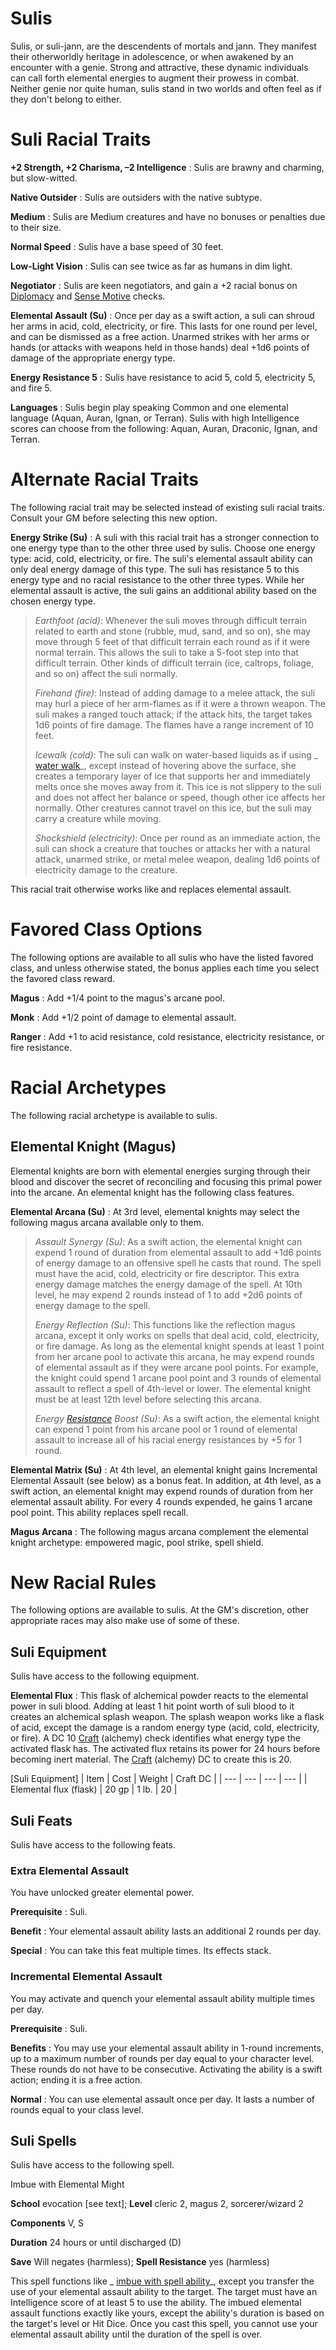 # Sulis

Sulis, or suli-jann, are the descendents of mortals and jann. They manifest their otherworldly heritage in adolescence, or when awakened by an encounter with a genie. Strong and attractive, these dynamic individuals can call forth elemental energies to augment their prowess in combat. Neither genie nor quite human, sulis stand in two worlds and often feel as if they don't belong to either.

# Suli Racial Traits

**+2 Strength, +2 Charisma, –2 Intelligence** : Sulis are brawny and charming, but slow-witted.

**Native Outsider** : Sulis are outsiders with the native subtype.

**Medium** : Sulis are Medium creatures and have no bonuses or penalties due to their size.

**Normal Speed** : Sulis have a base speed of 30 feet.

**Low-Light Vision** : Sulis can see twice as far as humans in dim light.

**Negotiator** : Sulis are keen negotiators, and gain a +2 racial bonus on [Diplomacy](skills/diplomacy.md#_diplomacy) and [Sense Motive](skills/senseMotive.md#_sense-motive) checks.

**Elemental Assault (Su)** : Once per day as a swift action, a suli can shroud her arms in acid, cold, electricity, or fire. This lasts for one round per level, and can be dismissed as a free action. Unarmed strikes with her arms or hands (or attacks with weapons held in those hands) deal +1d6 points of damage of the appropriate energy type.

**Energy Resistance 5** : Sulis have resistance to acid 5, cold 5, electricity 5, and fire 5.

**Languages** : Sulis begin play speaking Common and one elemental language (Aquan, Auran, Ignan, or Terran). Sulis with high Intelligence scores can choose from the following: Aquan, Auran, Draconic, Ignan, and Terran.

# Alternate Racial Traits

The following racial trait may be selected instead of existing suli racial traits. Consult your GM before selecting this new option.

**Energy Strike (Su)** : A suli with this racial trait has a stronger connection to one energy type than to the other three used by sulis. Choose one energy type: acid, cold, electricity, or fire. The suli's elemental assault ability can only deal energy damage of this type. The suli has resistance 5 to this energy type and no racial resistance to the other three types. While her elemental assault is active, the suli gains an additional ability based on the chosen energy type.

> _Earthfoot (acid)_: Whenever the suli moves through difficult terrain related to earth and stone (rubble, mud, sand, and so on), she may move through 5 feet of that difficult terrain each round as if it were normal terrain. This allows the suli to take a 5-foot step into that difficult terrain. Other kinds of difficult terrain (ice, caltrops, foliage, and so on) affect the suli normally.
> 
> _Firehand (fire)_: Instead of adding damage to a melee attack, the suli may hurl a piece of her arm-flames as if it were a thrown weapon. The suli makes a ranged touch attack; if the attack hits, the target takes 1d6 points of fire damage. The flames have a range increment of 10 feet.
> 
> _Icewalk (cold)_: The suli can walk on water-based liquids as if using _ [water walk](spells/waterWalk.md#_water-walk)_, except instead of hovering above the surface, she creates a temporary layer of ice that supports her and immediately melts once she moves away from it. This ice is not slippery to the suli and does not affect her balance or speed, though other ice affects her normally. Other creatures cannot travel on this ice, but the suli may carry a creature while moving.
> 
> _Shockshield (electricity)_: Once per round as an immediate action, the suli can shock a creature that touches or attacks her with a natural attack, unarmed strike, or metal melee weapon, dealing 1d6 points of electricity damage to the creature.

This racial trait otherwise works like and replaces elemental assault.

# Favored Class Options

The following options are available to all sulis who have the listed favored class, and unless otherwise stated, the bonus applies each time you select the favored class reward.

**Magus** : Add +1/4 point to the magus's arcane pool.

**Monk** : Add +1/2 point of damage to elemental assault.

**Ranger** : Add +1 to acid resistance, cold resistance, electricity resistance, or fire resistance.

# Racial Archetypes

The following racial archetype is available to sulis.

## Elemental Knight (Magus)

Elemental knights are born with elemental energies surging through their blood and discover the secret of reconciling and focusing this primal power into the arcane. An elemental knight has the following class features.

**Elemental Arcana (Su)** : At 3rd level, elemental knights may select the following magus arcana available only to them.

> _Assault Synergy (Su)_: As a swift action, the elemental knight can expend 1 round of duration from elemental assault to add +1d6 points of energy damage to an offensive spell he casts that round. The spell must have the acid, cold, electricity or fire descriptor. This extra energy damage matches the energy damage of the spell. At 10th level, he may expend 2 rounds instead of 1 to add +2d6 points of energy damage to the spell.
> 
> _Energy Reflection (Su)_: This functions like the reflection magus arcana, except it only works on spells that deal acid, cold, electricity, or fire damage. As long as the elemental knight spends at least 1 point from her arcane pool to activate this arcana, he may expend rounds of elemental assault as if they were arcane pool points. For example, the knight could spend 1 arcane pool point and 3 rounds of elemental assault to reflect a spell of 4th-level or lower. The elemental knight must be at least 12th level before selecting this arcana.
> 
> _Energy [Resistance](spells/resistance.md#_resistance) Boost (Su)_: As a swift action, the elemental knight can expend 1 point from his arcane pool or 1 round of elemental assault to increase all of his racial energy resistances by +5 for 1 round.

**Elemental Matrix (Su)** : At 4th level, an elemental knight gains Incremental Elemental Assault (see below) as a bonus feat. In addition, at 4th level, as a swift action, an elemental knight may expend rounds of duration from her elemental assault ability. For every 4 rounds expended, he gains 1 arcane pool point. This ability replaces spell recall.

**Magus Arcana** : The following magus arcana complement the elemental knight archetype: empowered magic, pool strike, spell shield.

# New Racial Rules

The following options are available to sulis. At the GM's discretion, other appropriate races may also make use of some of these.

## Suli Equipment

Sulis have access to the following equipment.

**Elemental Flux** : This flask of alchemical powder reacts to the elemental power in suli blood. Adding at least 1 hit point worth of suli blood to it creates an alchemical splash weapon. The splash weapon works like a flask of acid, except the damage is a random energy type (acid, cold, electricity, or fire). A DC 10 [Craft](skills/craft.md#_craft) (alchemy) check identifies what energy type the activated flask has. The activated flux retains its power for 24 hours before becoming inert material. The [Craft](skills/craft.md#_craft) (alchemy) DC to create this is 20.

[Suli Equipment]
| Item | Cost | Weight | Craft DC |
| --- | --- | --- | --- |
| Elemental flux (flask) | 20 gp | 1 lb. | 20 |

## Suli Feats

Sulis have access to the following feats.

### Extra Elemental Assault

You have unlocked greater elemental power.

**Prerequisite** : Suli.

**Benefit** : Your elemental assault ability lasts an additional 2 rounds per day.

**Special** : You can take this feat multiple times. Its effects stack.

### Incremental Elemental Assault

You may activate and quench your elemental assault ability multiple times per day.

**Prerequisite** : Suli.

**Benefits** : You may use your elemental assault ability in 1-round increments, up to a maximum number of rounds per day equal to your character level. These rounds do not have to be consecutive. Activating the ability is a swift action; ending it is a free action.

**Normal** : You can use elemental assault once per day. It lasts a number of rounds equal to your class level.

## Suli Spells

Sulis have access to the following spell.

Imbue with Elemental Might

**School** evocation [see text]; **Level** cleric 2, magus 2, sorcerer/wizard 2

**Components** V, S

**Duration** 24 hours or until discharged (D)

**Save** Will negates (harmless); **Spell Resistance** yes (harmless)

This spell functions like _ [imbue with spell ability](spells/imbueWithSpellAbility.md#_imbue-with-spell-ability)_, except you transfer the use of your elemental assault ability to the target. The target must have an Intelligence score of at least 5 to use the ability. The imbued elemental assault functions exactly like yours, except the ability's duration is based on the target's level or Hit Dice. Once you cast this spell, you cannot use your elemental assault ability until the duration of the spell is over.

